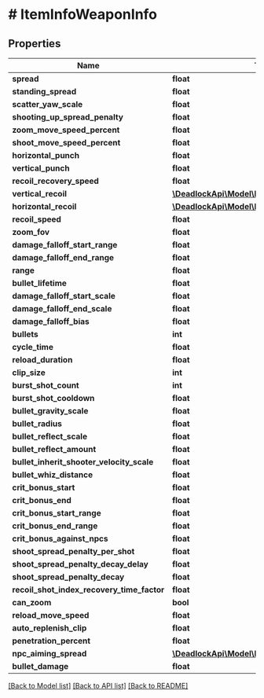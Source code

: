 # # ItemInfoWeaponInfo

## Properties

Name | Type | Description | Notes
------------ | ------------- | ------------- | -------------
**spread** | **float** |  | [optional]
**standing_spread** | **float** |  | [optional]
**scatter_yaw_scale** | **float** |  | [optional]
**shooting_up_spread_penalty** | **float** |  | [optional]
**zoom_move_speed_percent** | **float** |  | [optional]
**shoot_move_speed_percent** | **float** |  | [optional]
**horizontal_punch** | **float** |  | [optional]
**vertical_punch** | **float** |  | [optional]
**recoil_recovery_speed** | **float** |  | [optional]
**vertical_recoil** | [**\DeadlockApi\Model\ItemInfoWeaponInfoRecoil**](ItemInfoWeaponInfoRecoil.md) |  | [optional]
**horizontal_recoil** | [**\DeadlockApi\Model\ItemInfoWeaponInfoRecoil**](ItemInfoWeaponInfoRecoil.md) |  | [optional]
**recoil_speed** | **float** |  | [optional]
**zoom_fov** | **float** |  | [optional]
**damage_falloff_start_range** | **float** |  | [optional]
**damage_falloff_end_range** | **float** |  | [optional]
**range** | **float** |  | [optional]
**bullet_lifetime** | **float** |  | [optional]
**damage_falloff_start_scale** | **float** |  | [optional]
**damage_falloff_end_scale** | **float** |  | [optional]
**damage_falloff_bias** | **float** |  | [optional]
**bullets** | **int** |  | [optional]
**cycle_time** | **float** |  | [optional]
**reload_duration** | **float** |  | [optional]
**clip_size** | **int** |  | [optional]
**burst_shot_count** | **int** |  | [optional]
**burst_shot_cooldown** | **float** |  | [optional]
**bullet_gravity_scale** | **float** |  | [optional]
**bullet_radius** | **float** |  | [optional]
**bullet_reflect_scale** | **float** |  | [optional]
**bullet_reflect_amount** | **float** |  | [optional]
**bullet_inherit_shooter_velocity_scale** | **float** |  | [optional]
**bullet_whiz_distance** | **float** |  | [optional]
**crit_bonus_start** | **float** |  | [optional]
**crit_bonus_end** | **float** |  | [optional]
**crit_bonus_start_range** | **float** |  | [optional]
**crit_bonus_end_range** | **float** |  | [optional]
**crit_bonus_against_npcs** | **float** |  | [optional]
**shoot_spread_penalty_per_shot** | **float** |  | [optional]
**shoot_spread_penalty_decay_delay** | **float** |  | [optional]
**shoot_spread_penalty_decay** | **float** |  | [optional]
**recoil_shot_index_recovery_time_factor** | **float** |  | [optional]
**can_zoom** | **bool** |  | [optional]
**reload_move_speed** | **float** |  | [optional]
**auto_replenish_clip** | **float** |  | [optional]
**penetration_percent** | **float** |  | [optional]
**npc_aiming_spread** | [**\DeadlockApi\Model\NpcAimingSpread**](NpcAimingSpread.md) |  | [optional]
**bullet_damage** | **float** |  | [optional]

[[Back to Model list]](../../README.md#models) [[Back to API list]](../../README.md#endpoints) [[Back to README]](../../README.md)

